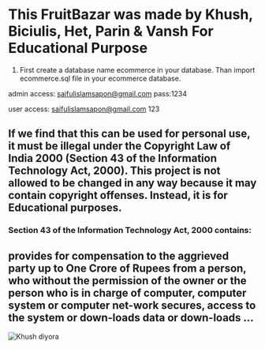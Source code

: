 # This FruitBazar was made by Khush, Biciulis, Het, Parin & Vansh For Educational Purpose

1. First create a database name ecommerce in your database. Than import ecommerce.sql file in your ecommerce database.

admin access:
saifulislamsapon@gmail.com
pass:1234


user access:
saifulislamsapon@gmail.com
123



## If we find that this can be used for personal use, it must be illegal under the Copyright Law of India 2000 (Section 43 of the Information Technology Act, 2000). This project is not allowed to be changed in any way because it may contain copyright offenses. Instead, it is for Educational purposes.

### Section 43 of the Information Technology Act, 2000 contains:

## provides for compensation to the aggrieved party up to One Crore of Rupees from a person, who without the permission of the owner or the person who is in charge of computer, computer system or computer net-work secures, access to the system or down-loads data or down-loads ...

![Khush diyora](https://github.com/user-attachments/assets/2cceda39-3a1a-44ff-aa96-556057017ee9)
